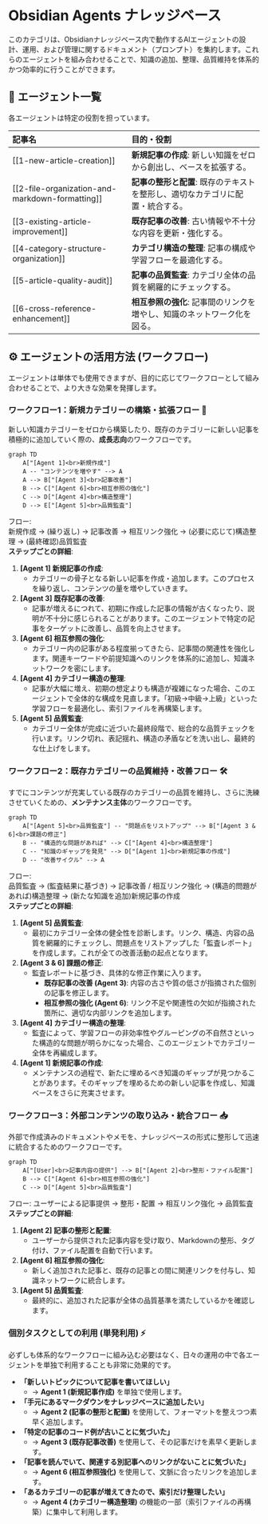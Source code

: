# **Obsidian Agents ナレッジベース**

このカテゴリは、Obsidianナレッジベース内で動作するAIエージェントの設計、運用、および管理に関するドキュメント（プロンプト）を集約します。これらのエージェントを組み合わせることで、知識の追加、整理、品質維持を体系的かつ効率的に行うことができます。

## **🎯 エージェント一覧**

各エージェントは特定の役割を担っています。

| 記事名 | 目的・役割 |
| :---- | :---- |
| [[1-new-article-creation]] | **新規記事の作成**: 新しい知識をゼロから創出し、ベースを拡張する。 |
| [[2-file-organization-and-markdown-formatting]] | **記事の整形と配置**: 既存のテキストを整形し、適切なカテゴリに配置・統合する。 |
| [[3-existing-article-improvement]] | **既存記事の改善**: 古い情報や不十分な内容を更新・強化する。 |
| [[4-category-structure-organization]] | **カテゴリ構造の整理**: 記事の構成や学習フローを最適化する。 |
| [[5-article-quality-audit]] | **記事の品質監査**: カテゴリ全体の品質を網羅的にチェックする。 |
| [[6-cross-reference-enhancement]] | **相互参照の強化**: 記事間のリンクを増やし、知識のネットワーク化を図る。 |

## **⚙️ エージェントの活用方法 (ワークフロー)**

エージェントは単体でも使用できますが、目的に応じてワークフローとして組み合わせることで、より大きな効果を発揮します。

### **ワークフロー1：新規カテゴリーの構築・拡張フロー 🚀**

新しい知識カテゴリーをゼロから構築したり、既存のカテゴリーに新しい記事を積極的に追加していく際の、**成長志向**のワークフローです。

```mermaid
graph TD  
    A["[Agent 1]<br>新規作成"]  
    A -- "コンテンツを増やす" --> A  
    A --> B["[Agent 3]<br>記事改善"]
    B --> C["[Agent 6]<br>相互参照の強化"]
    C --> D["[Agent 4]<br>構造整理"]
    D --> E["[Agent 5]<br>品質監査"]
```

フロー:  
新規作成 -> (繰り返し) -> 記事改善 -> 相互リンク強化 -> (必要に応じて)構造整理 -> (最終確認)品質監査  
**ステップごとの詳細**:

1. **[Agent 1] 新規記事の作成**:  
   * カテゴリーの骨子となる新しい記事を作成・追加します。このプロセスを繰り返し、コンテンツの量を増やしていきます。  
2. **[Agent 3] 既存記事の改善**:
   * 記事が増えるにつれて、初期に作成した記事の情報が古くなったり、説明が不十分に感じられることがあります。このエージェントで特定の記事をターゲットに改善し、品質を向上させます。  
3. **[Agent 6] 相互参照の強化**:
   * カテゴリー内の記事がある程度揃ってきたら、記事間の関連性を強化します。関連キーワードや前提知識へのリンクを体系的に追加し、知識ネットワークを密にします。  
4. **[Agent 4] カテゴリー構造の整理**:
   * 記事が大幅に増え、初期の想定よりも構造が複雑になった場合、このエージェントで全体的な構成を見直します。「初級→中級→上級」といった学習フローを最適化し、索引ファイルを再構築します。  
5. **[Agent 5] 品質監査**:
   * カテゴリー全体が完成に近づいた最終段階で、総合的な品質チェックを行います。リンク切れ、表記揺れ、構造の矛盾などを洗い出し、最終的な仕上げをします。

### **ワークフロー2：既存カテゴリーの品質維持・改善フロー 🛠️**

すでにコンテンツが充実している既存のカテゴリーの品質を維持し、さらに洗練させていくための、**メンテナンス主体**のワークフローです。

```mermaid
graph TD  
    A["[Agent 5]<br>品質監査"] -- "問題点をリストアップ" --> B["[Agent 3 & 6]<br>課題の修正"]
    B -- "構造的な問題があれば" --> C["[Agent 4]<br>構造整理"]
    C -- "知識のギャップを発見" --> D["[Agent 1]<br>新規記事の作成"]  
    D -- "改善サイクル" --> A
```

フロー:  
品質監査 -> (監査結果に基づき) -> 記事改善 / 相互リンク強化 -> (構造的問題があれば)構造整理 -> (新たな知識を追加)新規記事の作成  
**ステップごとの詳細**:

1. **[Agent 5] 品質監査**:
   * 最初にカテゴリー全体の健全性を診断します。リンク、構造、内容の品質を網羅的にチェックし、問題点をリストアップした「監査レポート」を作成します。これが全ての改善活動の起点となります。  
2. **[Agent 3 & 6] 課題の修正**:
   * 監査レポートに基づき、具体的な修正作業に入ります。  
     * **既存記事の改善 (Agent 3)**: 内容の古さや質の低さが指摘された個別の記事を修正します。
     * **相互参照の強化 (Agent 6)**: リンク不足や関連性の欠如が指摘された箇所に、適切な内部リンクを追加します。
3. **[Agent 4] カテゴリー構造の整理**:
   * 監査によって、学習フローの非効率性やグルーピングの不自然さといった構造的な問題が明らかになった場合、このエージェントでカテゴリー全体を再編成します。  
4. **[Agent 1] 新規記事の作成**:  
   * メンテナンスの過程で、新たに埋めるべき知識のギャップが見つかることがあります。そのギャップを埋めるための新しい記事を作成し、知識ベースをさらに充実させます。

### **ワークフロー3：外部コンテンツの取り込み・統合フロー 📥**

外部で作成済みのドキュメントやメモを、ナレッジベースの形式に整形して迅速に統合するためのワークフローです。

```mermaid
graph TD
    A["[User]<br>記事内容の提供"] --> B["[Agent 2]<br>整形・ファイル配置"]
    B --> C["[Agent 6]<br>相互参照の強化"]
    C --> D["[Agent 5]<br>品質監査"]
```

フロー:
ユーザーによる記事提供 -> 整形・配置 -> 相互リンク強化 -> 品質監査
**ステップごとの詳細**:

1. **[Agent 2] 記事の整形と配置**:
   * ユーザーから提供された記事内容を受け取り、Markdownの整形、タグ付け、ファイル配置を自動で行います。
2. **[Agent 6] 相互参照の強化**:
   * 新しく追加された記事と、既存の記事との間に関連リンクを付与し、知識ネットワークに統合します。
3. **[Agent 5] 品質監査**:
   * 最終的に、追加された記事が全体の品質基準を満たしているかを確認します。

### **個別タスクとしての利用 (単発利用) ⚡**

必ずしも体系的なワークフローに組み込む必要はなく、日々の運用の中で各エージェントを単独で利用することも非常に効果的です。

* **「新しいトピックについて記事を書いてほしい」**
  * → **Agent 1 (新規記事作成)** を単独で使用します。
* **「手元にあるマークダウンをナレッジベースに追加したい」**
  * → **Agent 2 (記事の整形と配置)** を使用して、フォーマットを整えつつ素早く追加します。
* **「特定の記事のコード例が古いことに気づいた」**  
  * → **Agent 3 (既存記事改善)** を使用して、その記事だけを素早く更新します。
* **「記事を読んでいて、関連する別記事へのリンクがないことに気づいた」**  
  * → **Agent 6 (相互参照強化)** を使用して、文脈に合ったリンクを追加します。
* **「あるカテゴリーの記事が増えてきたので、索引だけ整理したい」**  
  * → **Agent 4 (カテゴリー構造整理)** の機能の一部（索引ファイルの再構築）に集中して利用します。